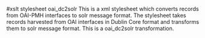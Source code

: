 #xslt stylesheet oai_dc2solr 
This is a xml stylesheet which converts records from OAI-PMH interfaces to solr message format. The stylesheet takes records harvested from OAI interfaces
in Dublin Core format and transforms them to solr message format. This is a oai_dc2solr transformation.


